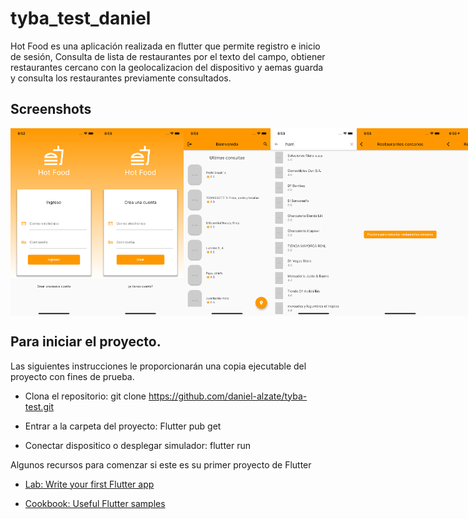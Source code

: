 # tyba_test_daniel

Hot Food es una aplicación realizada en flutter que permite registro e inicio de sesión, Consulta de lista de restaurantes por el texto del campo, obtiener restaurantes cercano con la geolocalizacion del dispositivo y aemas guarda y consulta los restaurantes previamente consultados.

## Screenshots
<div style="display:flex;flex-direction:row;justify-content: space-between">
    <img src="screenshots/1.png"  height="300" />
    <img src="screenshots/2.png"  height="300" />
    <img src="screenshots/3.png"  height="300" />
    <img src="screenshots/4.png"  height="300" />
    <img src="screenshots/5.png"  height="300" />
    <img src="screenshots/6.png"  height="300" />
    <img src="screenshots/7.png"  height="300" />
</div>

## Para iniciar el proyecto.

Las siguientes instrucciones le proporcionarán una copia ejecutable del proyecto con fines de prueba.

- Clona el repositorio: git clone https://github.com/daniel-alzate/tyba-test.git

- Entrar a la carpeta del proyecto: Flutter pub get

- Conectar dispositico o desplegar simulador: flutter run

Algunos recursos para comenzar si este es su primer proyecto de Flutter

- [Lab: Write your first Flutter app](https://flutter.dev/docs/get-started/codelab)

- [Cookbook: Useful Flutter samples](https://flutter.dev/docs/cookbook)
